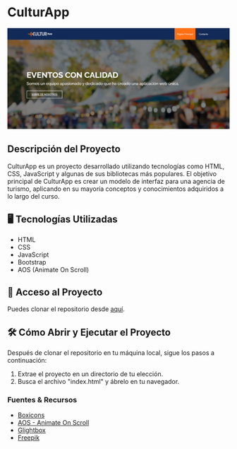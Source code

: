 # CulturApp

![CulturaApp](https://github.com/r3l4x1n/CulturApp_LandingPage/blob/main/assets/img/portafolio/Captura.PNG)

## Descripción del Proyecto

CulturApp es un proyecto desarrollado utilizando tecnologías como HTML, CSS, JavaScript y algunas de sus bibliotecas más populares. El objetivo principal de CulturApp es crear un modelo de interfaz para una agencia de turismo, aplicando en su mayoría conceptos y conocimientos adquiridos a lo largo del curso.

## 🖥 Tecnologías Utilizadas

- HTML
- CSS
- JavaScript
- Bootstrap
- AOS (Animate On Scroll)

## 📁 Acceso al Proyecto

Puedes clonar el repositorio desde [aquí](https://github.com/r3l4x1n/CulturApp_LandingPage.git).

## 🛠️ Cómo Abrir y Ejecutar el Proyecto

Después de clonar el repositorio en tu máquina local, sigue los pasos a continuación:

1. Extrae el proyecto en un directorio de tu elección.
2. Busca el archivo "index.html" y ábrelo en tu navegador.

### Fuentes & Recursos

- [Boxicons](https://boxicons.com/)
- [AOS - Animate On Scroll](https://michalsnik.github.io/aos/)
- [Glightbox](https://github.com/backdrop-contrib/glightbox) 
- [Freepik](https://www.freepik.es/)

